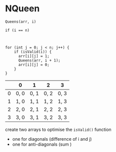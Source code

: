 # NQueen

```
Queens(arr, i) 

if (i == n) 



for (int j = 0; j < n; j++) {
    if (isValid(i)) {
      arr[i][j] = 1;
      Queens(arr, i + 1);
      arr[i][j] = 0;
    }
}
```

|     | 0    | 1    | 2    | 3    |
| --- | ---- | ---- | ---- | ---- |
| 0   | 0, 0 | 0, 1 | 0, 2 | 0, 3 |
| 1   | 1, 0 | 1, 1 | 1, 2 | 1, 3 |
| 2   | 2, 0 | 2, 1 | 2, 2 | 2, 3 |
| 3   | 3, 0 | 3, 1 | 3, 2 | 3, 3 |


create two arrays to optimise the `isValid()` function  
- one for diagonals (difference of i and j)
- one for anti-diagonals (sum )